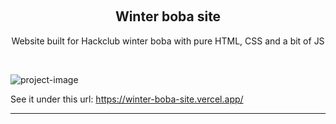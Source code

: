 <a id="readme-top"></a>

<br />
  <h2 align="center">Winter boba site</h2>

  <p align="center">
    Website built for Hackclub winter boba with pure HTML, CSS and a bit of JS
  </p>
    <br />
</div>

![project-image](https://github.com/user-attachments/assets/2530d5dc-a61e-4191-a67c-339f1ab88b3b)

See it under this url: https://winter-boba-site.vercel.app/<a href="https://winter-boba-site.vercel.app/"></a>
<hr/>
